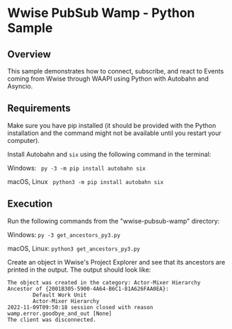 # Wwise PubSub Wamp - Python Sample
## Overview

This sample demonstrates how to connect, subscribe, and react to Events coming from Wwise through WAAPI using Python with Autobahn and Asyncio.

## Requirements

Make sure you have pip installed (it should be provided with the Python installation and the command might not be available until you restart your computer).


Install Autobahn and `six` using the following command in the terminal:

Windows:
``` py -3 -m pip install autobahn six```

macOS, Linux
``` python3 -m pip install autobahn six```

## Execution

Run the following commands from the "wwise-pubsub-wamp" directory:

Windows:
``` py -3 get_ancestors_py3.py ```

macOS, Linux:
``` python3 get_ancestors_py3.py ```

Create an object in Wwise's Project Explorer and see that its ancestors are printed in the output.
The output should look like:

```
The object was created in the category: Actor-Mixer Hierarchy
Ancestor of {2001B305-5900-4A64-B6C1-81A626FAA0EA}:
        Default Work Unit
        Actor-Mixer Hierarchy
2022-11-09T09:50:18 session closed with reason wamp.error.goodbye_and_out [None]
The client was disconnected.
```
